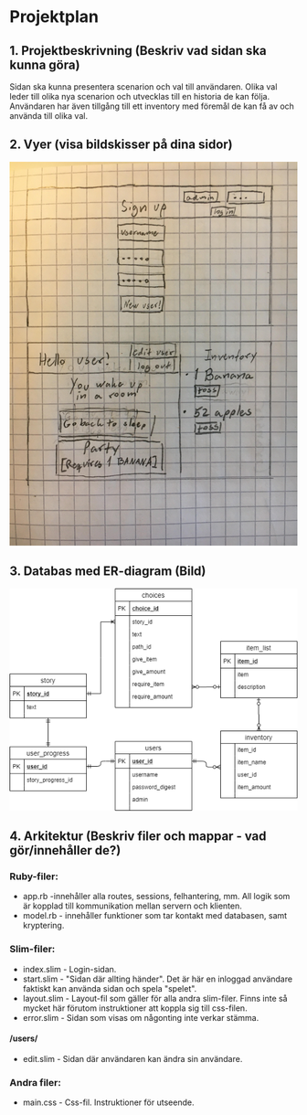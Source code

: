 # Projektplan

## 1. Projektbeskrivning (Beskriv vad sidan ska kunna göra)
Sidan ska kunna presentera scenarion och val till användaren. Olika val leder till olika nya scenarion och utvecklas till en historia de kan följa. Användaren har även tillgång till ett inventory med föremål de kan få av och använda till olika val.
## 2. Vyer (visa bildskisser på dina sidor)
![sketch](sketch.jpg)
## 3. Databas med ER-diagram (Bild)
![ER](ER-diagram.png)
## 4. Arkitektur (Beskriv filer och mappar - vad gör/innehåller de?)
### Ruby-filer:
- app.rb -innehåller alla routes, sessions, felhantering, mm. All logik som är kopplad till kommunikation mellan servern och klienten.
- model.rb - innehåller funktioner som tar kontakt med databasen, samt kryptering.
### Slim-filer:
- index.slim - Login-sidan.
- start.slim - "Sidan där allting händer". Det är här en inloggad användare faktiskt kan använda sidan och spela "spelet".
- layout.slim - Layout-fil som gäller för alla andra slim-filer. Finns inte så mycket här förutom instruktioner att koppla sig till css-filen.
- error.slim - Sidan som visas om någonting inte verkar stämma.
#### /users/
- edit.slim - Sidan där användaren kan ändra sin användare.
### Andra filer:
- main.css - Css-fil. Instruktioner för utseende.
